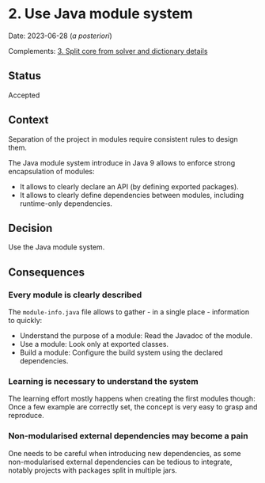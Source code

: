 <!--
SPDX-FileCopyrightText: 2023 Antoine Belvire
SPDX-License-Identifier: GPL-3.0-or-later
-->

# 2. Use Java module system

Date: 2023-06-28 (*a posteriori*)

Complements: [3. Split core from solver and dictionary details](0003-split-core-from-solver-and-dictionary-details.md)

## Status

Accepted

## Context

Separation of the project in modules require consistent rules to design them.

The Java module system introduce in Java 9 allows to enforce strong encapsulation of modules:

- It allows to clearly declare an API (by defining exported packages).
- It allows to clearly define dependencies between modules, including runtime-only dependencies.

## Decision

Use the Java module system.

## Consequences

### Every module is clearly described

The `module-info.java` file allows to gather - in a single place - information to quickly:

- Understand the purpose of a module: Read the Javadoc of the module.
- Use a module: Look only at exported classes.
- Build a module: Configure the build system using the declared dependencies.

### Learning is necessary to understand the system

The learning effort mostly happens when creating the first modules though: Once a few example are
correctly set, the concept is very easy to grasp and reproduce.

### Non-modularised external dependencies may become a pain

One needs to be careful when introducing new dependencies, as some non-modularised external
dependencies can be tedious to integrate, notably projects with packages split in multiple
jars.
